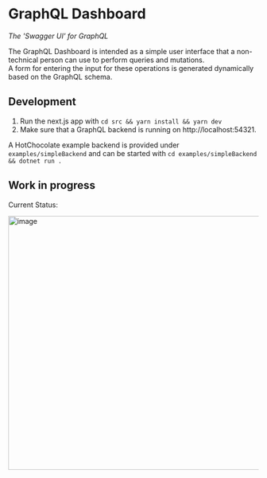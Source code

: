# GraphQL Dashboard 

*The 'Swagger UI' for GraphQL*

The GraphQL Dashboard is intended as a simple user interface that a non-technical person can use to perform queries and mutations.  
A form for entering the input for these operations is generated dynamically based on the GraphQL schema.


## Development

1) Run the next.js app with `cd src && yarn install && yarn dev`
2) Make sure that a GraphQL backend is running on http://localhost:54321. 


A HotChocolate example backend is provided under `examples/simpleBackend` and can be started with `cd examples/simpleBackend && dotnet run .`

## Work in progress
Current Status:

<img width="510" alt="image" src="https://user-images.githubusercontent.com/11144100/211058288-aee1d56d-ed94-4d6f-a03e-5696a7a1d8b1.png">
